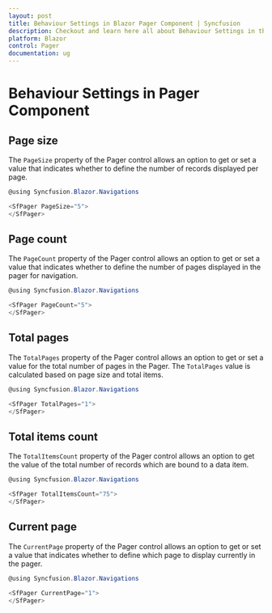 ```yaml
---
layout: post
title: Behaviour Settings in Blazor Pager Component | Syncfusion
description: Checkout and learn here all about Behaviour Settings in the Syncfusion Blazor Pager component and much more.
platform: Blazor
control: Pager
documentation: ug
---
```


# Behaviour Settings in Pager Component

## Page size

The `PageSize` property of the Pager control allows an option to get or set a value that indicates whether to define the number of records displayed per page.

```csharp
@using Syncfusion.Blazor.Navigations

<SfPager PageSize="5">
</SfPager>

```

## Page count

The `PageCount` property of the Pager control allows an option to get or set a value that indicates whether to define the number of pages displayed in the pager for navigation.

```csharp
@using Syncfusion.Blazor.Navigations

<SfPager PageCount="5">
</SfPager>

```

## Total pages

The `TotalPages` property of the Pager control allows an option to get or set a value for the total number of pages in the Pager. The `TotalPages` value is calculated based on page size and total items.

```csharp
@using Syncfusion.Blazor.Navigations

<SfPager TotalPages="1">
</SfPager>

```

## Total items count

The `TotalItemsCount` property of the Pager control allows an option to get the value of the total number of records which are bound to a data item.

```csharp
@using Syncfusion.Blazor.Navigations

<SfPager TotalItemsCount="75">
</SfPager>

```

## Current page

The `CurrentPage` property of the Pager control allows an option to get or set a value that indicates whether to define which page to display currently in the pager.

```csharp
@using Syncfusion.Blazor.Navigations

<SfPager CurrentPage="1">
</SfPager>

```